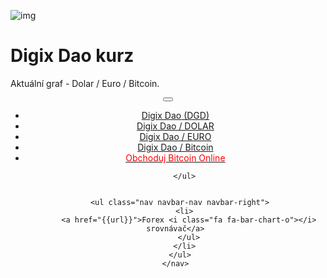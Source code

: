 <div class="jumbotron" markdown="1">


![img]({{img-url}}Digix-dao-logo-kurzy.png)



# Digix Dao kurz

Aktuální graf - Dolar / Euro / Bitcoin.


</div>
<header class="navbar navbar-static-top navbar-inverse navbar-sticky" id="top" role="banner">
  <div class="container">
    <div class="navbar-header">
      <button class="navbar-toggle collapsed" type="button" data-toggle="collapse" data-target=".navbar-collapse">
        <span class="icon-bar"></span>
        <span class="icon-bar"></span>
        <span class="icon-bar"></span>
      </button>
    </div>
    <nav class="navbar-collapse collapse" role="navigation" style="height: 1px;" id="scrollpsy">
      <ul class="nav navbar-nav">
        <li class="active">
          <a href="#top">Digix Dao<span class="hidden-sm"> (DGD)</span></a>
        </li>
        <li>
          <a href="#section-1">Digix Dao / DOLAR</a>
        </li>
        <li>
          <a href="#section-2">Digix Dao / EURO</a>
        </li>
        <li>
          <a href="#section-3">Digix Dao / Bitcoin</a>
        </li>
          <li>
          <a href="http://blog.forexsrovnavac.cz/plus500cz"><span style="color: red;">Obchoduj Bitcoin Online</span></a>
        </li>

        </ul>
               
        
      <ul class="nav navbar-nav navbar-right">
        <li>
          <a href="{{url}}">Forex <i class="fa fa-bar-chart-o"></i> srovnávač</a>
          </ul>
        </li>
      </ul>
    </nav>
  </div>
</header>